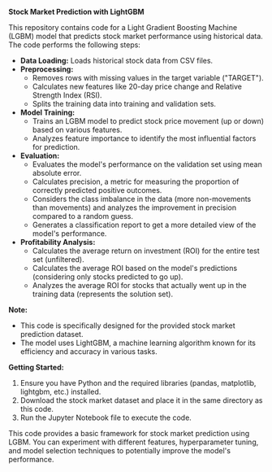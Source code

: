 **Stock Market Prediction with LightGBM**

This repository contains code for a Light Gradient Boosting Machine (LGBM) model that predicts stock market performance using historical data. The code performs the following steps:

* **Data Loading:** Loads historical stock data from CSV files.
* **Preprocessing:**
    * Removes rows with missing values in the target variable ("TARGET").
    * Calculates new features like 20-day price change and Relative Strength Index (RSI).
    * Splits the training data into training and validation sets.
* **Model Training:**
    * Trains an LGBM model to predict stock price movement (up or down) based on various features.
    * Analyzes feature importance to identify the most influential factors for prediction.
* **Evaluation:**
    * Evaluates the model's performance on the validation set using mean absolute error.
    * Calculates precision, a metric for measuring the proportion of correctly predicted positive outcomes.
    * Considers the class imbalance in the data (more non-movements than movements) and analyzes the improvement in precision compared to a random guess.
    * Generates a classification report to get a more detailed view of the model's performance.
* **Profitability Analysis:**
    * Calculates the average return on investment (ROI) for the entire test set (unfiltered).
    * Calculates the average ROI based on the model's predictions (considering only stocks predicted to go up).
    * Analyzes the average ROI for stocks that actually went up in the training data (represents the solution set).

**Note:**

* This code is specifically designed for the provided stock market prediction dataset.
* The model uses LightGBM, a machine learning algorithm known for its efficiency and accuracy in various tasks.

**Getting Started:**

1. Ensure you have Python and the required libraries (pandas, matplotlib, lightgbm, etc.) installed.
2. Download the stock market dataset and place it in the same directory as this code.
3. Run the Jupyter Notebook file to execute the code.

This code provides a basic framework for stock market prediction using LGBM. You can experiment with different features, hyperparameter tuning, and model selection techniques to potentially improve the model's performance.
